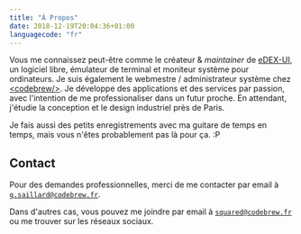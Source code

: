 ```yaml
---
title: "À Propos"
date: 2018-12-19T20:04:36+01:00
languagecode: "fr"
---
```


Vous me connaissez peut-être comme le créateur & *maintainer* de [eDEX-UI](https://github.com/GitSquared/edex-ui), un logiciel libre, émulateur de terminal et moniteur système pour ordinateurs. Je suis également le webmestre / administrateur système chez [&lt;codebrew/&gt;](https://codebrew.fr). Je développe des applications et des services par passion, avec l'intention de me professionaliser dans un futur proche. En attendant, j'étudie la conception et le design industriel près de Paris.

Je fais aussi des petits enregistrements avec ma guitare de temps en temps, mais vous n'êtes probablement pas là pour ça. :P

## Contact

Pour des demandes professionnelles, merci de me contacter par email à [`g.saillard@codebrew.fr`](mailto:g.saillard@codebrew.fr).

Dans d'autres cas, vous pouvez me joindre par email à [`squared@codebrew.fr`](mailto:squared@codebrew.fr) ou me trouver sur les réseaux sociaux.
